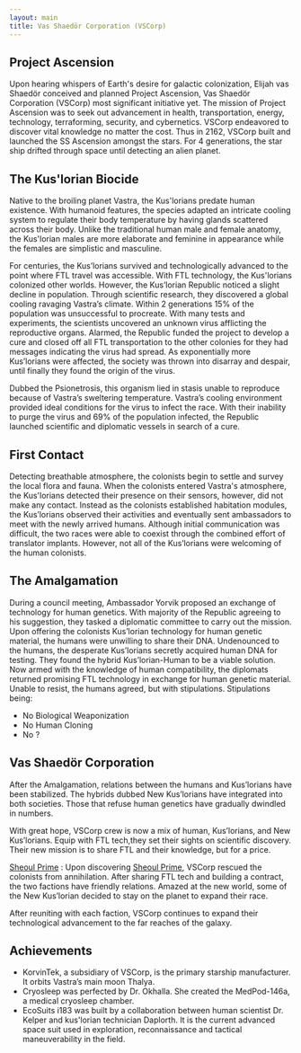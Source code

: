 ```yaml
---
layout: main
title: Vas Shaedör Corporation (VSCorp)
---
```


## Project Ascension

Upon hearing whispers of Earth's desire for galactic colonization, Elijah vas Shaedör conceived and planned Project Ascension, Vas Shaedör Corporation (VSCorp) most significant initiative yet. The mission of Project Ascension was to seek out advancement in health, transportation, energy, technology, terraforming, security, and cybernetics. VSCorp endeavored to discover vital knowledge no matter the cost. Thus in 2162, VSCorp built and launched the SS Ascension amongst the stars. For 4 generations, the star ship drifted through space until detecting an alien planet.

## The Kus'lorian Biocide

Native to the broiling planet Vastra, the Kus'lorians predate human existence. With humanoid features, the species adapted an intricate cooling system to regulate their body temperature by having glands scattered across their body. Unlike the traditional human male and female anatomy, the Kus'lorian males are more elaborate and feminine in appearance while the females are simplistic and masculine.

For centuries, the Kus’lorians survived and technologically advanced to the point where FTL travel was accessible. With FTL technology, the Kus'lorians colonized other worlds. However, the Kus’lorian Republic noticed a slight decline in population. Through scientific research, they discovered a global cooling ravaging Vastra’s climate. Within 2 generations 15% of the population was unsuccessful to procreate. With many tests and experiments, the scientists uncovered an unknown virus afflicting the reproductive organs. Alarmed, the Republic funded the project to develop a cure and closed off all FTL transportation to the other colonies for they had messages indicating the virus had spread. As exponentially more Kus’lorians were affected, the society was thrown into disarray and despair, until finally they found the origin of the virus.

Dubbed the Psionetrosis, this organism lied in stasis unable to reproduce because of Vastra’s sweltering temperature. Vastra’s cooling environment provided ideal conditions for the virus to infect the race. With their inability to purge the virus and 69% of the population infected, the Republic launched scientific and diplomatic vessels in search of a cure.

## First Contact

Detecting breathable atmosphere, the colonists begin to settle and survey the local flora and fauna. When the colonists entered Vastra's atmosphere, the Kus'lorians detected their presence on their sensors, however, did not make any contact. Instead as the colonists established habitation modules, the Kus’lorians observed their activities and eventually sent ambassadors to meet with the newly arrived humans. Although initial communication was difficult, the two races were able to coexist through the combined effort of translator implants. However, not all of the Kus’lorians were welcoming of the human colonists.

## The Amalgamation

During a council meeting, Ambassador Yorvik proposed an exchange of technology for human genetics. With majority of the Republic agreeing to his suggestion, they tasked a diplomatic committee to carry out the mission. Upon offering the colonists Kus’lorian technology for human genetic material, the humans were unwilling to share their DNA. Undenounced to the humans, the desperate Kus’lorians secretly acquired human DNA for testing. They found the hybrid Kus’lorian-Human to be a viable solution. Now armed with the knowledge of human compatibility, the diplomats returned promising FTL technology in exchange for human genetic material. Unable to resist, the humans agreed, but with stipulations. Stipulations being:

* No Biological Weaponization
* No Human Cloning
* No ?

## Vas Shaedör Corporation

After the Amalgamation, relations between the humans and Kus’lorians have been stabilized. The hybrids dubbed New Kus’lorians have integrated into both societies. Those that refuse human genetics have gradually dwindled in numbers.

With great hope, VSCorp crew is now a mix of human, Kus’lorians, and New Kus’lorians. Equip with FTL tech,they set their sights on scientific discovery. Their new mission is to share FTL and their knowledge, but for a price.

[Sheoul Prime](sheoul-prime)
: Upon discovering [Sheoul Prime](sheoul-prime), VSCorp rescued the colonists from annihilation. After sharing FTL tech and building a contract, the two factions have friendly relations. Amazed at the new world, some of the New Kus’lorian decided to stay on the planet to expand their race.

After reuniting with each faction, VSCorp continues to expand their technological advancement to the far reaches of the galaxy.

## Achievements

* KorvinTek, a subsidiary of VSCorp, is the primary starship manufacturer. It orbits Vastra’s main moon Thalya.
* Cryosleep was perfected by Dr. Okhalla. She created the MedPod-146a, a medical cryosleep chamber.
* EcoSuits i183 was built by a collaboration between human scientist Dr. Kelper and kus'lorian technician Daplorth. It is the current advanced space suit used in exploration, reconnaissance and tactical maneuverability in the field.
